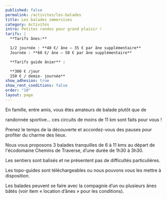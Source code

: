 ```yaml
---
published: false
permalink: /activites/les-balades
title: Les balades immersives
category: Activités
intro: Petites randos pour grand plaisir !
tarifs: |
  **Tarifs ânes:**

  1/2 journée : **40 €/ âne – 35 € par âne supplémentaire** 
  Journée : **60 €/ âne – 50 € par âne supplémentaire** 

  **Tarifs guide ânier** :

  **300 € /jour
  150 € / demie- journée**
show_adhesion: true
show_rent_conditions: false
order: "10"
layout: page
---
```

En famille, entre amis, vous êtes amateurs de balade plutôt que de 

randonnée sportive… ces circuits de moins de 11 km sont faits pour vous !

 Prenez le temps de la découverte et accordez-vous des pauses pour profiter du charme des lieux.

Nous vous proposons 3 balades tranquilles de 6 à 11 kms au départ de l'écodomaine Chemins de Traverse, d’une durée de 1h30 à 3h30.

Les sentiers sont balisés et ne présentent pas de difficultés particulières.

Les topo-guides sont téléchargeables ou nous pouvons vous les mettre à disposition.

Les balades peuvent se faire avec la compagnie d’un ou plusieurs ânes bâtés (voir item « location d’ânes » pour les conditions).
